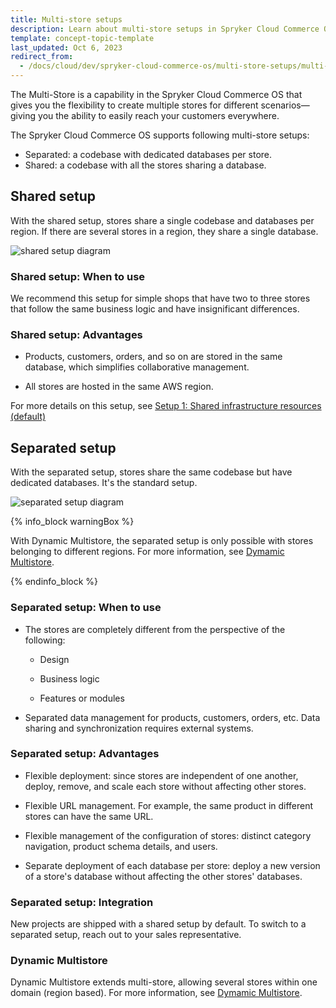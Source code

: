 ```yaml
---
title: Multi-store setups
description: Learn about multi-store setups in Spryker Cloud Commerce OS, including shared and separated configurations for flexible store management, deployment, and data handling.
template: concept-topic-template
last_updated: Oct 6, 2023
redirect_from:
  - /docs/cloud/dev/spryker-cloud-commerce-os/multi-store-setups/multi-store-setups.html
---
```


The Multi-Store is a capability in the Spryker Cloud Commerce OS that gives you the flexibility to create multiple stores for different scenarios—giving you the ability to easily reach your customers everywhere.

The Spryker Cloud Commerce OS supports following multi-store setups:

- Separated: a codebase with dedicated databases per store.
- Shared: a codebase with all the stores sharing a database.


## Shared setup

With the shared setup, stores share a single codebase and databases per region. If there are several stores in a region, they share a single database.


![shared setup diagram](https://spryker.s3.eu-central-1.amazonaws.com/docs/cloud/spryker-cloud-commerce-os/multi-store-setups.md/shared-setup.png)


### Shared setup: When to use

We recommend this setup for simple shops that have two to three stores that follow the same business logic and have insignificant differences.

### Shared setup: Advantages

- Products, customers, orders, and so on are stored in the same database, which simplifies collaborative management.

- All stores are hosted in the same AWS region.

For more details on this setup, see [Setup 1: Shared infrastructure resources (default)](/docs/ca/dev/multi-store-setups/multistore-setup-options.html#setup-1-shared-infrastructure-resources-default)

## Separated setup

With the separated setup, stores share the same codebase but have dedicated databases. It's the standard setup.

![separated setup diagram](https://spryker.s3.eu-central-1.amazonaws.com/docs/cloud/spryker-cloud-commerce-os/multi-store-setups.md/separated-setup.png)

{% info_block warningBox %}

With Dynamic Multistore, the separated setup is only possible with stores belonging to different regions. For more information, see [Dymamic Multistore](/docs/pbc/all/dynamic-multistore/{{site.version}}/base-shop/dynamic-multistore-feature-overview.html).

{% endinfo_block %}

### Separated setup: When to use

- The stores are completely different from the perspective of the following:

  - Design

  - Business logic

  - Features or modules

- Separated data management for products, customers, orders, etc. Data sharing and synchronization requires external systems.


### Separated setup: Advantages

- Flexible deployment: since stores are independent of one another, deploy, remove, and scale each store without affecting other stores.

- Flexible URL management. For example, the same product in different stores can have the same URL.

- Flexible management of the configuration of stores: distinct category navigation, product schema details, and users.

- Separate deployment of each database per store: deploy a new version of a store's database without affecting the other stores' databases.

### Separated setup: Integration

New projects are shipped with a shared setup by default. To switch to a separated setup, reach out to your sales representative.


### Dynamic Multistore

Dynamic Multistore extends multi-store, allowing several stores within one domain (region based). For more information, see [Dymamic Multistore](/docs/pbc/all/dynamic-multistore/{{site.version}}/base-shop/dynamic-multistore-feature-overview.html).
